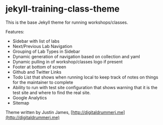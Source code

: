# jekyll-training-class-theme

This is the base Jekyll theme for running workshops/classes.  

Features:

* Sidebar with list of labs  
* Next/Previous Lab Navigation
* Grouping of Lab Types in Sidebar
* Dynamic generation of navigation based on collection and yaml
* Dynamic pulling in of workshop/classes logo if present 
* Footer at bottom of screen
* Github and Twitter Links
* Todo List that shows when running local to keep track of notes on things for the maintainer to complete
* Ability to run with test site configuration that shows warning that it is the test site and where to find the real site.
* Google Analytics
* Sitemap  

Theme written by Justin James, [http://digitaldrummerj.me](http://digitaldrummerj.me)


